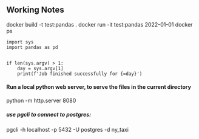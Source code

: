 
## Working Notes
docker build -t test:pandas .
docker run -it test:pandas 2022-01-01
docker ps

```
import sys
import pandas as pd


if len(sys.argv) > 1:
    day = sys.argv[1]
    print(f'Job finished successfully for {=day}')
```

#### Run a local python web server, to serve the files in the current directory
python -m http.server 8080

##### use pgcli to connect to postgres:
pgcli -h localhost -p 5432 -U postgres -d ny_taxi
